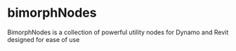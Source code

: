 # bimorphNodes
BimorphNodes is a collection of powerful utility nodes for Dynamo and Revit designed for ease of use
